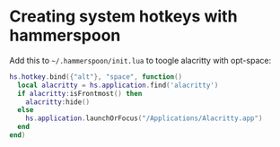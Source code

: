 # Creating system hotkeys with hammerspoon

Add this to `~/.hammerspoon/init.lua` to toogle alacritty with opt-space:

```lua
hs.hotkey.bind({"alt"}, "space", function()
  local alacritty = hs.application.find('alacritty')
  if alacritty:isFrontmost() then
    alacritty:hide()
  else
    hs.application.launchOrFocus("/Applications/Alacritty.app")
  end
end)
```
